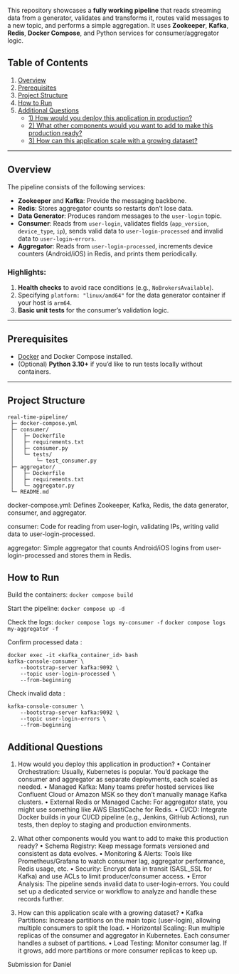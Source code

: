 This repository showcases a **fully working pipeline** that reads streaming data from a generator, validates and transforms it, routes valid messages to a new topic, and performs a simple aggregation. It uses **Zookeeper**, **Kafka**, **Redis**, **Docker Compose**, and Python services for consumer/aggregator logic.

## Table of Contents
1. [Overview](#overview)  
2. [Prerequisites](#prerequisites)  
3. [Project Structure](#project-structure)  
4. [How to Run](#how-to-run)  
5. [Additional Questions](#additional-questions)  
   - [1) How would you deploy this application in production?](#1-how-would-you-deploy-this-application-in-production)  
   - [2) What other components would you want to add to make this production ready?](#2-what-other-components-would-you-want-to-add-to-make-this-production-ready)  
   - [3) How can this application scale with a growing dataset?](#3-how-can-this-application-scale-with-a-growing-dataset)  
  

---

## Overview

The pipeline consists of the following services:

- **Zookeeper** and **Kafka**: Provide the messaging backbone.  
- **Redis**: Stores aggregator counts so restarts don’t lose data.  
- **Data Generator**: Produces random messages to the `user-login` topic.  
- **Consumer**: Reads from `user-login`, validates fields (`app_version`, `device_type`, `ip`), sends valid data to `user-login-processed` and invalid data to `user-login-errors`.  
- **Aggregator**: Reads from `user-login-processed`, increments device counters (Android/iOS) in Redis, and prints them periodically.

### Highlights:
1. **Health checks** to avoid race conditions (e.g., `NoBrokersAvailable`).  
2. Specifying `platform: "linux/amd64"` for the data generator container if your host is `arm64`.  
3. **Basic unit tests** for the consumer’s validation logic.  

---

## Prerequisites

- [Docker](https://www.docker.com/) and Docker Compose installed.  
- (Optional) **Python 3.10+** if you’d like to run tests locally without containers.

---

## Project Structure

```plaintext
real-time-pipeline/
 ├─ docker-compose.yml
 ├─ consumer/
 │   ├─ Dockerfile
 │   ├─ requirements.txt
 │   ├─ consumer.py
 │   └─ tests/
 │       └─ test_consumer.py
 ├─ aggregator/
 │   ├─ Dockerfile
 │   ├─ requirements.txt
 │   └─ aggregator.py
 └─ README.md
 ```

docker-compose.yml: Defines Zookeeper, Kafka, Redis, the data generator, consumer, and aggregator.

consumer: Code for reading from user-login, validating IPs, writing valid data to user-login-processed.

aggregator: Simple aggregator that counts Android/iOS logins from user-login-processed and stores them in Redis.

## How to Run
Build the containers: ```docker compose build```

Start the pipeline: ```docker compose up -d```

Check the logs: ```docker compose logs my-consumer -f```
```docker compose logs my-aggregator -f```

Confirm processed data : 
```
docker exec -it <kafka_container_id> bash
kafka-console-consumer \
    --bootstrap-server kafka:9092 \
    --topic user-login-processed \
    --from-beginning
```
    

Check invalid data : 
```
kafka-console-consumer \
    --bootstrap-server kafka:9092 \
    --topic user-login-errors \
    --from-beginning
```

## Additional Questions

1) How would you deploy this application in production?
	•	Container Orchestration: Usually, Kubernetes is popular. You’d package the consumer and aggregator as separate deployments, each scaled as needed.
	•	Managed Kafka: Many teams prefer hosted services like Confluent Cloud or Amazon MSK so they don’t manually manage Kafka clusters.
	•	External Redis or Managed Cache: For aggregator state, you might use something like AWS ElastiCache for Redis.
	•	CI/CD: Integrate Docker builds in your CI/CD pipeline (e.g., Jenkins, GitHub Actions), run tests, then deploy to staging and production environments.

2) What other components would you want to add to make this production ready?
	•	Schema Registry: Keep message formats versioned and consistent as data evolves.
	•	Monitoring & Alerts: Tools like Prometheus/Grafana to watch consumer lag, aggregator performance, Redis usage, etc.
	•	Security: Encrypt data in transit (SASL_SSL for Kafka) and use ACLs to limit producer/consumer access.
	•	Error Analysis: The pipeline sends invalid data to user-login-errors. You could set up a dedicated service or workflow to analyze and handle these records further.

3) How can this application scale with a growing dataset?
   	•	Kafka Partitions: Increase partitions on the main topic (user-login), allowing multiple consumers to split the load.
	•	Horizontal Scaling: Run multiple replicas of the consumer and aggregator in Kubernetes. Each consumer handles a subset of partitions.
	•	Load Testing: Monitor consumer lag. If it grows, add more partitions or more consumer replicas to keep up.


Submission for Daniel 
